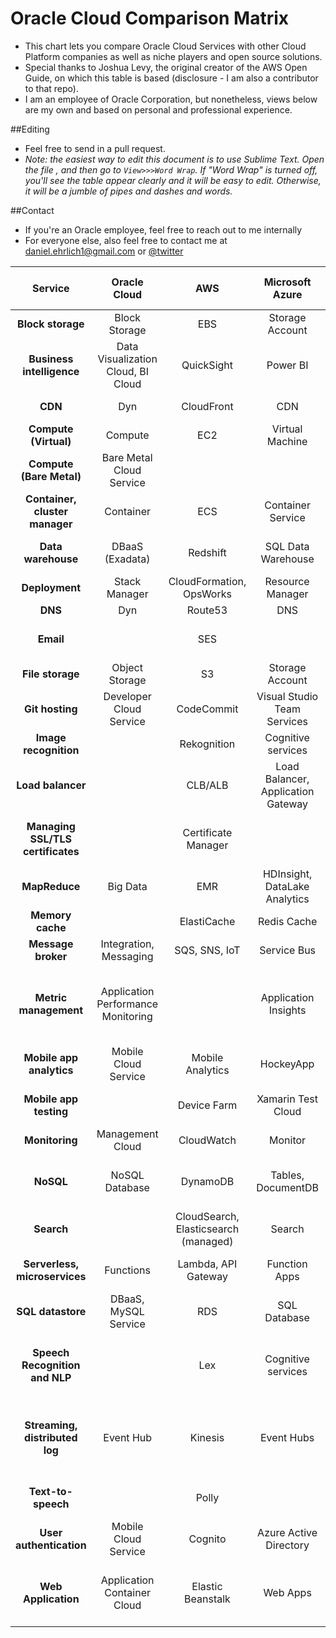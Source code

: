 # Oracle Cloud Comparison Matrix

- This chart lets you compare Oracle Cloud Services with other Cloud Platform companies as well as niche players and open source solutions. 
- Special thanks to Joshua Levy, the original creator of the AWS Open Guide, on which this table is based (disclosure - I am also a contributor to that repo).
- I am an employee of Oracle Corporation, but nonetheless, views below are my own and based on personal and professional experience.

##Editing 

- Feel free to send in a pull request. 
- *Note: the easiest way to edit this document is to use Sublime Text. Open the file , and then go to `View>>>Word Wrap`. If "Word Wrap" is turned off, you'll see the table appear clearly and it will be easy to edit. Otherwise, it will be a jumble of pipes and dashes and words.*

##Contact

- If you're an Oracle employee, feel free to reach out to me internally
- For everyone else, also feel free to contact me at [daniel.ehrlich1@gmail.com](mailto:daniel.ehrlich1@gmail.com) or [@twitter](https://twitter.com/danielehrlich1)


| Service                           | Oracle Cloud                        |  AWS                                   | Microsoft Azure                    | Google Cloud                           |   Other providers                          | Open source “build your own”                               |
|:---------------------------------:|:-----------------------------------:|:--------------------------------------:|:----------------------------------:|:--------------------------------------:|:------------------------------------------:|:----------------------------------------------------------:|
| **Block storage**                 | Block Storage                       | EBS                                    | Storage Account                    | Persistent Disk                        | DigitalOcean Volumes                       | NFS                                                        |
| **Business intelligence**         | Data Visualization Cloud, BI Cloud  | QuickSight                             | Power BI                           | Data Studio 360                        | Tableau                                    |                                                            |
| **CDN**                           | Dyn                                 | CloudFront                             | CDN                                | Cloud CDN                              |                                            | Apache Traffic Server                                      |
| **Compute (Virtual)**             | Compute                             | EC2                                    | Virtual Machine                    | Compute Engine (GCE)                   | DigitalOcean                               | OpenStack                                                  |
| **Compute (Bare Metal)**          | Bare Metal Cloud Service            |                                        |                                    |                                        |                                            | NFS                                                        |
| **Container, cluster manager**    | Container                           | ECS                                    | Container Service                  | Container Engine, Kubernetes           |                                            | Kubernetes, Mesos, Aurora                                  |
| **Data warehouse**                | DBaaS (Exadata)                     | Redshift                               | SQL Data Warehouse                 | BigQuery                               | Oracle, IBM, SAP, HP, many others          | Greenplum                                                  |
| **Deployment**                    | Stack Manager                       | CloudFormation, OpsWorks               | Resource Manager                   | Deployment Manager                     |                                            |                                                            |
| **DNS**                           | Dyn                                 | Route53                                | DNS                                | DNS                                    |                                            | bind                                                       |
| **Email**                         |                                     | SES                                    |                                    |                                        | Sendgrid, Mandrill, Postmark               |                                                            |
| **File storage**                  | Object Storage                      | S3                                     | Storage Account                    | Cloud Storage                          |                                            | Swift, HDFS                                                |
| **Git hosting**                   | Developer Cloud Service             | CodeCommit                             | Visual Studio Team Services        | Cloud Source Repositories              | GitHub, BitBucket                          | GitLab                                                     |
| **Image recognition**             |                                     | Rekognition                            | Cognitive services                 | Vision API                             | IBM Watson, Clarifai                       |                                                            |
| **Load balancer**                 |                                     | CLB/ALB                                | Load Balancer, Application Gateway | Load Balancing                         |                                            | nginx, HAProxy, Apache Traffic Server                      |
| **Managing SSL/TLS certificates** |                                     | Certificate Manager                    |                                    |                                        | Let's Encrypt, Comodo, Symantec, GlobalSign|                                                            |
| **MapReduce**                     | Big Data                            | EMR                                    | HDInsight, DataLake Analytics      | Dataproc                               | Qubole                                     | Hadoop                                                     |
| **Memory cache**                  |                                     | ElastiCache                            | Redis Cache                        | App Engine Memcache                    |                                            | Memcached, Redis                                           |
| **Message broker**                | Integration, Messaging              | SQS, SNS, IoT                          | Service Bus                        | Pub/Sub                                |                                            | RabbitMQ, Kafka, 0MQ                                       |
| **Metric management**             | Application Performance Monitoring  |                                        | Application Insights               |                                        |                                            | Graphite, InfluxDB, OpenTSDB, Grafana, Riemann, Prometheus |
| **Mobile app analytics**          | Mobile Cloud Service                | Mobile Analytics                       | HockeyApp                          | Firebase Analytics                     |Mixpanel                                    |                                                            |
| **Mobile app testing**            |                                     | Device Farm                            | Xamarin Test Cloud                 | Firebase Test Lab                      |BrowserStack, Sauce Labs, Testdroid         |                                                            |
| **Monitoring**                    | Management Cloud                    | CloudWatch                             | Monitor                            | Monitoring                             |                                            | Prometheus(?)                                              |
| **NoSQL**                         | NoSQL Database                      | DynamoDB                               | Tables, DocumentDB                 | Cloud Datastore, Bigtable              |                                            | Cassandra, CouchDB, RethinkDB, Redis                       |
| **Search**                        |                                     | CloudSearch, Elasticsearch (managed)   | Search                             |                                        |Algolia, QBox                               | Elasticsearch, Solr                                        |
| **Serverless, microservices**     | Functions                           | Lambda, API Gateway                    | Function Apps                      | Functions                              |PubNub Blocks, Auth0 Webtask                | Kong, Tyk                                                  |
| **SQL datastore**                 | DBaaS, MySQL Service                | RDS                                    | SQL Database                       | Cloud SQL                              |                                            | MySQL, PostgreSQL                                          |
| **Speech Recognition and NLP**    |                                     | Lex                                    | Cognitive services                 | Cloud Speech API, Natural Language API |AYLIEN Text Analysis API, Ambiverse         | Stanford's Core NLP Suite, Apache OpenNLP, Apache UIMA     |
| **Streaming, distributed log**    | Event Hub                           | Kinesis                                | Event Hubs                         | Dataflow                               |                                            | Kafka Streams, Apex, Flink, Spark Streaming, Storm         |
| **Text-to-speech**                |                                     | Polly                                  |                                    |                                        |Nuance, Vocalware, IBM Watson               | Mimic, eSpeak, MaryTTS                                     |
| **User authentication**           | Mobile Cloud Service                | Cognito                                | Azure Active Directory             | Firebase Authentication                |                                            | oauth.io                                                   |
| **Web Application**               | Application Container Cloud         | Elastic Beanstalk                      | Web Apps                           | App Engine                             |Heroku, AppFog, OpenShift                   | Meteor, AppScale, Cloud Foundry, Convox                    |
